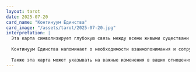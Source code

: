 ```yaml
---
layout: tarot
date: 2025-07-20
card_name: "Континуум Единства"
card_image: "/assets/tarot/2025-07-20.jpg"
interpretation: |
  Эта карта символизирует глубокую связь между всеми живыми существами и подчеркивает важность единства и сотрудничества. В центре карты находится яркое солнце, олицетворяющее жизненную силу и энергию, вокруг которого располагаются фигуры, символизирующие людей, объединенных в одном потоке. Сегодняшний день может принести вам осознание того, как важно быть частью чего-то большего, чем вы сами. Это время для объединения усилий, поддержки друг друга и создания гармонии в ваших отношениях.
  
  Континуум Единства напоминает о необходимости взаимопонимания и сотрудничества. Возможно, вам стоит обратиться к близким или коллегам, чтобы совместно решить какую-то задачу или проект. Этот день подходит для работы в команде и обмена идеями. Вы можете обнаружить, что, объединяя свои силы, вы достигаете больших результатов, чем в одиночку.
  
  Также эта карта может указывать на важные изменения в ваших отношениях. Возможно, вы почувствуете, что ваши связи с окружающими становятся более глубокими и значимыми. Используйте этот день, чтобы укрепить свои связи и проявить заботу о тех, кто вам дорог. Помните, что ваша энергия и поддержка могут оказать значительное влияние на окружающих, создавая атмосферу единства и любви.
---
```


